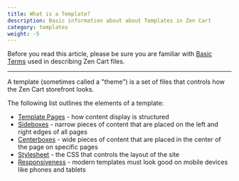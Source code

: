 ```yaml
---
title: What is a Template? 
description: Basic information about about Templates in Zen Cart
category: templates
weight: -5
---
```


Before you read this article, please be sure you are familiar with 
[Basic Terms](/user/first_steps/basic_terms/) used in describing
Zen Cart files. 

---

A template (sometimes called a "theme") is a set of files that controls how
the Zen Cart storefront looks.  

The following list outlines the elements of a template: 

- [Template Pages](/user/template/template_pages/) - how content display is structured
- [Sideboxes](/user/template/sideboxes/) - narrow pieces of content that are placed on the left and right edges of all pages
- [Centerboxes](/user/template/centerboxes/) - wide pieces of content that are placed in the center of the page on specific pages 
- [Stylesheet](/user/template/stylesheet/) - the CSS that controls the layout of the site 
- [Responsiveness](/user/template/mobile_mode/) - modern templates must look good on mobile devices like phones and tablets 


